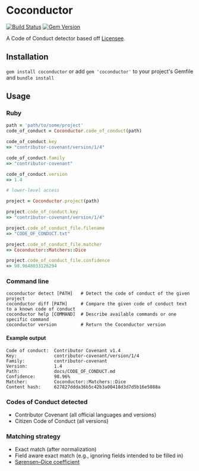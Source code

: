 # Coconductor

[![Build Status](https://travis-ci.org/benbalter/coconductor.svg?branch=master)](https://travis-ci.org/benbalter/coconductor) [![Gem Version](https://badge.fury.io/rb/coconductor.svg)](http://badge.fury.io/rb/coconductor)

A Code of Conduct detector based off [Licensee](https://github.com/benbalter/licensee).

## Installation

`gem install coconductor` or add `gem 'coconductor'` to your project's Gemfile and `bundle install`

## Usage

### Ruby

```ruby
path = 'path/to/some/project'
code_of_conduct = Coconductor.code_of_conduct(path)

code_of_conduct.key
=> "contributor-covenant/version/1/4"

code_of_conduct.family
=> "contributor-covenant"

code_of_conduct.version
=> 1.4

# lower-level access

project = Coconductor.project(path)

project.code_of_conduct.key
=> "contributor-covenant/version/1/4"

project.code_of_conduct_file.filename
=> "CODE_OF_CONDUCT.txt"

project.code_of_conduct_file.matcher
=> Coconductor::Matchers::Dice

project.code_of_conduct_file.confidence
=> 98.9648033126294
```

### Command line

```
coconductor detect [PATH]   # Detect the code of conduct of the given project
coconductor diff [PATH]     # Compare the given code of conduct text to a known code of conduct
coconductor help [COMMAND]  # Describe available commands or one specific command
coconductor version         # Return the Coconductor version
```

#### Example output

```
Code of conduct:  Contributor Covenant v1.4
Key:              contributor-covenant/version/1/4
Family:           contributor-covenant
Version:          1.4
Path:             docs/CODE_OF_CONDUCT.md
Confidence:       98.96%
Matcher:          Coconductor::Matchers::Dice
Content hash:     627827ddda36b5c42b3a00418d3d7d5b16e5088a
```

### Codes of Conduct detected

* Contributor Covenant (all official languages and versions)
* Citizen Code of Conduct (all versions)

### Matching strategy

* Exact match (after normalization)
* Field aware exact match (e.g., ignoring fields intended to be filled in)
* [Sørensen–Dice coefficient](https://en.wikipedia.org/wiki/S%C3%B8rensen%E2%80%93Dice_coefficient)
